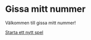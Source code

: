Gissa mitt nummer
================================================

Välkommen till gissa mitt nummer!

[Starta ett nytt spel](guess/init)
